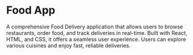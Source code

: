 # Food App
A comprehensive Food Delivery application that allows users to browse restaurants, order food, and track deliveries in real-time. Built with React, HTML, and CSS, it offers a seamless user experience. Users can explore various cuisines and enjoy fast, reliable deliveries. 
